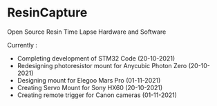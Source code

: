 # ResinCapture
Open Source Resin Time Lapse Hardware and Software

Currently :
- Completing development of STM32 Code (20-10-2021)
- Redesigning photoresistor mount for Anycubic Photon Zero (20-10-2021)
- Designing mount for Elegoo Mars Pro (01-11-2021)
- Creating Servo Mount for Sony HX60 (20-10-2021)
- Creating remote trigger for Canon cameras (01-11-2021)
